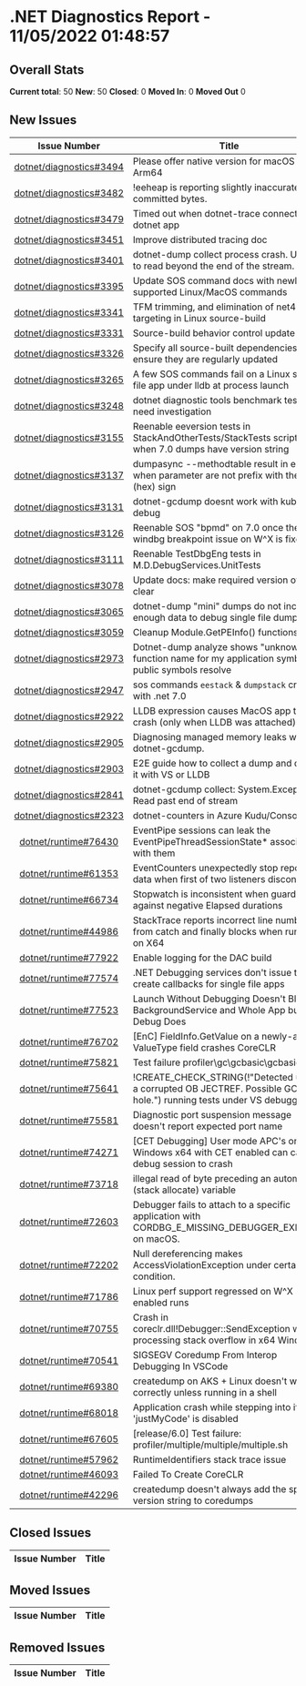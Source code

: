 # .NET Diagnostics Report - 11/05/2022 01:48:57

## Overall Stats

**Current total**: 50
**New**: 50
**Closed**: 0
**Moved In**: 0
**Moved Out** 0

## New Issues

| **Issue Number** | **Title** |
| :--------------: | --------- |
| [dotnet/diagnostics#3494](https://github.com/dotnet/diagnostics/issues/3494) | Please offer native version for macOS Arm64 |
| [dotnet/diagnostics#3482](https://github.com/dotnet/diagnostics/issues/3482) | !eeheap is reporting slightly inaccurate committed bytes. |
| [dotnet/diagnostics#3479](https://github.com/dotnet/diagnostics/issues/3479) | Timed out when dotnet-trace connects to a dotnet app |
| [dotnet/diagnostics#3451](https://github.com/dotnet/diagnostics/issues/3451) | Improve distributed tracing doc |
| [dotnet/diagnostics#3401](https://github.com/dotnet/diagnostics/issues/3401) | dotnet-dump collect process crash. Unable to read beyond the end of the stream. |
| [dotnet/diagnostics#3395](https://github.com/dotnet/diagnostics/issues/3395) | Update SOS command docs with newly supported Linux/MacOS commands |
| [dotnet/diagnostics#3341](https://github.com/dotnet/diagnostics/issues/3341) | TFM trimming, and elimination of net4* targeting in Linux source-build |
| [dotnet/diagnostics#3331](https://github.com/dotnet/diagnostics/issues/3331) | Source-build behavior control update |
| [dotnet/diagnostics#3326](https://github.com/dotnet/diagnostics/issues/3326) | Specify all source-built dependencies and ensure they are regularly updated |
| [dotnet/diagnostics#3265](https://github.com/dotnet/diagnostics/issues/3265) | A few SOS commands fail on a Linux single-file app under lldb at process launch |
| [dotnet/diagnostics#3248](https://github.com/dotnet/diagnostics/issues/3248) | dotnet diagnostic tools benchmark tests need investigation |
| [dotnet/diagnostics#3155](https://github.com/dotnet/diagnostics/issues/3155) | Reenable eeversion tests in StackAndOtherTests/StackTests scripts when 7.0 dumps have version string |
| [dotnet/diagnostics#3137](https://github.com/dotnet/diagnostics/issues/3137) | dumpasync --methodtable result in error when parameter are not prefix with the 0x (hex) sign  |
| [dotnet/diagnostics#3131](https://github.com/dotnet/diagnostics/issues/3131) | dotnet-gcdump doesnt work with kubectl debug |
| [dotnet/diagnostics#3126](https://github.com/dotnet/diagnostics/issues/3126) | Reenable SOS "bpmd" on 7.0 once the windbg breakpoint issue on W^X is fixed |
| [dotnet/diagnostics#3111](https://github.com/dotnet/diagnostics/issues/3111) | Reenable TestDbgEng tests in M.D.DebugServices.UnitTests |
| [dotnet/diagnostics#3078](https://github.com/dotnet/diagnostics/issues/3078) | Update docs: make required version of LLDB clear |
| [dotnet/diagnostics#3065](https://github.com/dotnet/diagnostics/issues/3065) | dotnet-dump "mini" dumps do not include enough data to debug single file dumps |
| [dotnet/diagnostics#3059](https://github.com/dotnet/diagnostics/issues/3059) | Cleanup Module.GetPEInfo() functions |
| [dotnet/diagnostics#2973](https://github.com/dotnet/diagnostics/issues/2973) | Dotnet-dump analyze shows "unknown" function name for my application symbols - public symbols resolve  |
| [dotnet/diagnostics#2947](https://github.com/dotnet/diagnostics/issues/2947) | sos commands `eestack` & `dumpstack` crashed with .net 7.0 |
| [dotnet/diagnostics#2922](https://github.com/dotnet/diagnostics/issues/2922) | LLDB expression causes MacOS app to crash (only when LLDB was attached) |
| [dotnet/diagnostics#2905](https://github.com/dotnet/diagnostics/issues/2905) | Diagnosing managed memory leaks with dotnet-gcdump. |
| [dotnet/diagnostics#2903](https://github.com/dotnet/diagnostics/issues/2903) | E2E guide how to collect a dump and debug it with VS or LLDB |
| [dotnet/diagnostics#2841](https://github.com/dotnet/diagnostics/issues/2841) | dotnet-gcdump collect: System.Exception: Read past end of stream |
| [dotnet/diagnostics#2323](https://github.com/dotnet/diagnostics/issues/2323) | dotnet-counters in Azure Kudu/Console. |
| [dotnet/runtime#76430](https://github.com/dotnet/runtime/issues/76430) | EventPipe sessions can leak the EventPipeThreadSessionState* associated with them |
| [dotnet/runtime#61353](https://github.com/dotnet/runtime/issues/61353) | EventCounters unexpectedly stop reporting data when first of two listeners disconnects |
| [dotnet/runtime#66734](https://github.com/dotnet/runtime/issues/66734) | Stopwatch is inconsistent when guarding against negative Elapsed durations |
| [dotnet/runtime#44986](https://github.com/dotnet/runtime/issues/44986) | StackTrace reports incorrect line number from catch and finally blocks when running on X64 |
| [dotnet/runtime#77922](https://github.com/dotnet/runtime/issues/77922) | Enable logging for the DAC build |
| [dotnet/runtime#77574](https://github.com/dotnet/runtime/issues/77574) | .NET Debugging services don't issue thread create callbacks for single file apps |
| [dotnet/runtime#77523](https://github.com/dotnet/runtime/issues/77523) | Launch Without Debugging Doesn't Block BackgroundService and Whole App but Debug Does |
| [dotnet/runtime#76702](https://github.com/dotnet/runtime/issues/76702) | [EnC] FieldInfo.GetValue on a newly-added ValueType field crashes CoreCLR |
| [dotnet/runtime#75821](https://github.com/dotnet/runtime/issues/75821) | Test failure profiler\\gc\\gcbasic\\gcbasic.cmd |
| [dotnet/runtime#75641](https://github.com/dotnet/runtime/issues/75641) | !CREATE_CHECK_STRING(!"Detected use of a corrupted OB   JECTREF. Possible GC hole.") running tests under VS debugger |
| [dotnet/runtime#75581](https://github.com/dotnet/runtime/issues/75581) | Diagnostic port suspension message doesn't report expected port name |
| [dotnet/runtime#74271](https://github.com/dotnet/runtime/issues/74271) | [CET Debugging] User mode APC's on Windows x64 with CET enabled can cause a debug session to crash  |
| [dotnet/runtime#73718](https://github.com/dotnet/runtime/issues/73718) | illegal read of byte preceding an automatic (stack allocate) variable |
| [dotnet/runtime#72603](https://github.com/dotnet/runtime/issues/72603) | Debugger fails to attach to a specific application with CORDBG_E_MISSING_DEBUGGER_EXPORTS on macOS. |
| [dotnet/runtime#72202](https://github.com/dotnet/runtime/issues/72202) | Null dereferencing makes AccessViolationException under certain condition. |
| [dotnet/runtime#71786](https://github.com/dotnet/runtime/issues/71786) | Linux perf support regressed on W^X enabled runs |
| [dotnet/runtime#70755](https://github.com/dotnet/runtime/issues/70755) | Crash in coreclr.dll!Debugger::SendException while processing stack overflow in x64 Windows |
| [dotnet/runtime#70541](https://github.com/dotnet/runtime/issues/70541) | SIGSEGV Coredump From Interop Debugging In VSCode |
| [dotnet/runtime#69380](https://github.com/dotnet/runtime/issues/69380) | createdump on AKS + Linux doesn't work correctly unless running in a shell |
| [dotnet/runtime#68018](https://github.com/dotnet/runtime/issues/68018) | Application crash while stepping into if 'justMyCode' is disabled |
| [dotnet/runtime#67605](https://github.com/dotnet/runtime/issues/67605) | [release/6.0] Test failure: profiler/multiple/multiple/multiple.sh |
| [dotnet/runtime#57962](https://github.com/dotnet/runtime/issues/57962) | RuntimeIdentifiers stack trace issue |
| [dotnet/runtime#46093](https://github.com/dotnet/runtime/issues/46093) | Failed To Create CoreCLR |
| [dotnet/runtime#42296](https://github.com/dotnet/runtime/issues/42296) | createdump doesn't always add the special version string to coredumps |

## Closed Issues

| **Issue Number** | **Title** |
| :--------------: | --------- |

## Moved Issues

| **Issue Number** | **Title** |
| :--------------: | --------- |

## Removed Issues

| **Issue Number** | **Title** |
| :--------------: | --------- |

